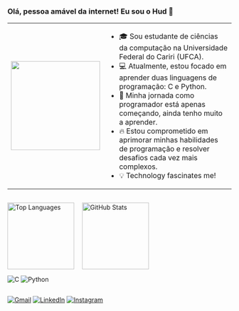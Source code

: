 ### Olá, pessoa amável da internet! Eu sou o Hud 👋

<table>
  <tr>
    <td>
      <p align="center">
        <img src="https://media.giphy.com/media/l0MYNYpSlRwCuXubm/giphy.gif" width="200" />
      </p>
    </td>
    <td>
      <ul>
        <li>🎓 Sou estudante de ciências da computação na Universidade Federal do Cariri (UFCA).</li>
        <li>💻 Atualmente, estou focado em aprender duas linguagens de programação: C e Python.</li>
        <li>🚀 Minha jornada como programador está apenas começando, ainda tenho muito a aprender.</li>
        <li>🔥 Estou comprometido em aprimorar minhas habilidades de programação e resolver desafios cada vez mais complexos.</li>
        <li>💡 Technology fascinates me!</li>
      </ul>
    </td>
  </tr>
</table>


##

<div style="display: flex;">
  <img src="https://github-readme-stats.vercel.app/api/top-langs/?username=DavidHuds0n&theme=merko&hide_border=false&include_all_commits=true&count_private=false&layout=compact" alt="Top Languages" style="height: 150px; flex: 1;">
  <img src="https://github-readme-stats.vercel.app/api?username=DavidHuds0n&theme=merko&hide_border=false&include_all_commits=true&count_private=false" alt="GitHub Stats" style="height: 150px; flex: 2;">
</div>

![C](https://img.shields.io/badge/C-00599C?style=for-the-badge&logo=c&logoColor=white)
![Python](https://img.shields.io/badge/Python-3776AB?style=for-the-badge&logo=python&logoColor=white)

##

[![Gmail](https://img.shields.io/badge/Gmail-D14836?style=for-the-badge&logo=gmail&logoColor=white)](mailto:davihudsonga@gmail.com) 
[![LinkedIn](https://img.shields.io/badge/LinkedIn-0077B5?style=for-the-badge&logo=linkedin&logoColor=white)](https://www.linkedin.com/in/david-hudson-394348272/) 
[![Instagram](https://img.shields.io/badge/Instagram-E4405F?style=for-the-badge&logo=instagram&logoColor=white)](https://www.instagram.com/d4v1dhud50n/)









